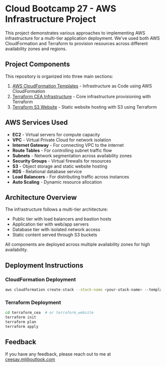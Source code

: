 # Cloud Bootcamp 27 - AWS Infrastructure Project

This project demonstrates various approaches to implementing AWS infrastructure for a multi-tier application deployment. We've used both AWS CloudFormation and Terraform to provision resources across different availability zones and regions.

## Project Components

This repository is organized into three main sections:

1. [AWS CloudFormation Templates](./cea_cloudformation/README.md) - Infrastructure as Code using AWS CloudFormation
2. [Terraform CEA Infrastructure](./terraform_cea/README.md) - Core infrastructure provisioning with Terraform
3. [Terraform S3 Website](./terraform_website/README.md) - Static website hosting with S3 using Terraform

## AWS Services Used

- **EC2** - Virtual servers for compute capacity
- **VPC** - Virtual Private Cloud for network isolation
- **Internet Gateway** - For connecting VPC to the internet
- **Route Tables** - For controlling subnet traffic flow
- **Subnets** - Network segmentation across availability zones
- **Security Groups** - Virtual firewalls for resources
- **S3** - Object storage and static website hosting
- **RDS** - Relational database service
- **Load Balancers** - For distributing traffic across instances
- **Auto Scaling** - Dynamic resource allocation

## Architecture Overview

The infrastructure follows a multi-tier architecture:
- Public tier with load balancers and bastion hosts
- Application tier with web/app servers
- Database tier with isolated network access
- Static content served through S3 buckets

All components are deployed across multiple availability zones for high availability.

## Deployment Instructions

### CloudFormation Deployment

```bash
aws cloudformation create-stack --stack-name <your-stack-name> --template-body file://<template-file-path>
```

### Terraform Deployment

```bash
cd terraform_cea  # or terraform_website
terraform init
terraform plan
terraform apply
```

## Feedback

If you have any feedback, please reach out to me at ceesay.ml@outlook.com